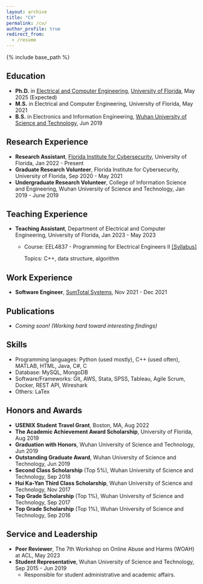 ```yaml
---
layout: archive
title: "CV"
permalink: /cv/
author_profile: true
redirect_from:
  - /resume
---
```


{% include base_path %}

Education
------

* **Ph.D.** in [Electrical and Computer Engineering](https://www.ece.ufl.edu/), [University of Florida](https://www.ufl.edu/), May 2025 (Expected)
* **M.S.** in Electrical and Computer Engineering, University of Florida, May 2021
* **B.S.** in Electronics and Information Engineering, [Wuhan University of Science and Technology](https://en.wust.edu.cn/), Jun 2019


Research Experience
------
* **Research Assistant**, [Florida Institute for Cybersecurity](https://fics.institute.ufl.edu/), University of Florida, Jan 2022 - Present
* **Graduate Research Volunteer**, Florida Institute for Cybersecurity, University of Florida, Sep 2020 - May 2021
* **Undergraduate Research Volunteer**, College of Information Science and Engineering, Wuhan University of Science and Technology, Jan 2019 - June 2019


Teaching Experience
------
* **Teaching Assistant**, Department of Electrical and Computer Engineering, University of Florida, Jan 2023 - May 2023

  - Course: EEL4837 - Programming for Electrical Engineers II [[Syllabus]](https://www.ece.ufl.edu/wp-content/uploads/syllabi/Spring2023/EEL4837_Prog_EE_2_Ruchkin_Spring_2023.pdf)

    Topics: C++, data structure, algorithm
  

Work Experience
------
* **Software Engineer**, [SumTotal Systems](https://www.sumtotalsystems.com/), Nov 2021 - Dec 2021


Publications
------
* *Coming soon! (Working hard toward interesting findings)*


Skills
------
* Programming languages: Python (used mostly), C++ (used often), MATLAB, HTML, Java, C#, C
* Database: MySQL, MongoDB
* Software/Frameworks: Git, AWS, Stata, SPSS, Tableau, Agile Scrum, Docker, REST API, Wireshark
* Others: LaTex


Honors and Awards
------
* **USENIX Student Travel Grant**, Boston, MA, Aug 2022 
* **The Academic Achievement Award Scholarship**, University of Florida, Aug 2019
*	**Graduation with Honors**, Wuhan University of Science and Technology, Jun 2019
*	**Outstanding Graduate Award**, Wuhan University of Science and Technology, Jun 2019
*	**Second Class Scholarship** (Top 5%), Wuhan University of Science and Technology, Sep 2018
*	**Hui Ka-Yan Third Class Scholarship**, Wuhan University of Science and Technology, Nov 2017
*	**Top Grade Scholarship** (Top 1%), Wuhan University of Science and Technology, Sep 2017
*	**Top Grade Scholarship** (Top 1%), Wuhan University of Science and Technology, Sep 2016

  
Service and Leadership
------
* **Peer Reviewer**, The 7th Workshop on Online Abuse and Harms (WOAH) at ACL, May 2023
* **Student Representative**, Wuhan University of Science and Technology, Sep 2015 - Jun 2019
  * Responsible for student administrative and academic affairs.

